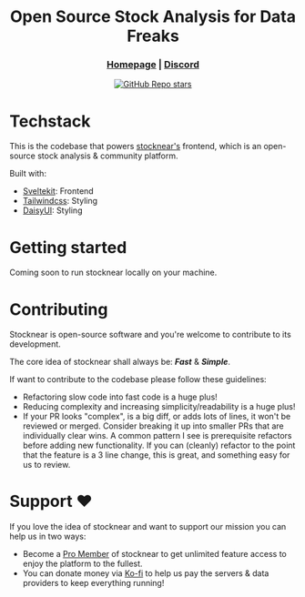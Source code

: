 <div align="center">

# **Open Source Stock Analysis for Data Freaks**

<h3>

[Homepage](https://stocknear.com/) | [Discord](https://discord.com/invite/hCwZMMZ2MT)

</h3>

[![GitHub Repo stars](https://img.shields.io/github/stars/stocknear/frontend)](https://github.com/stocknear/frontend/stargazers)

</div>

# Techstack

This is the codebase that powers [stocknear's](https://stocknear.com/) frontend, which is an open-source stock analysis & community platform.

Built with:

- [Sveltekit](https://kit.svelte.dev/): Frontend
- [Tailwindcss](https://tailwindcss.com/): Styling
- [DaisyUI](https://daisyui.com/): Styling

# Getting started

Coming soon to run stocknear locally on your machine.

# Contributing

Stocknear is open-source software and you're welcome to contribute to its development.

The core idea of stocknear shall always be: **_Fast_** & **_Simple_**.

If want to contribute to the codebase please follow these guidelines:

- Refactoring slow code into fast code is a huge plus!
- Reducing complexity and increasing simplicity/readability is a huge plus!
- If your PR looks "complex", is a big diff, or adds lots of lines, it won't be reviewed or merged. Consider breaking it up into smaller PRs that are individually clear wins. A common pattern I see is prerequisite refactors before adding new functionality. If you can (cleanly) refactor to the point that the feature is a 3 line change, this is great, and something easy for us to review.

# Support ❤️

If you love the idea of stocknear and want to support our mission you can help us in two ways:

- Become a [Pro Member](https://stocknear.com/pricing) of stocknear to get unlimited feature access to enjoy the platform to the fullest.
- You can donate money via [Ko-fi](https://ko-fi.com/stocknear) to help us pay the servers & data providers to keep everything running!
